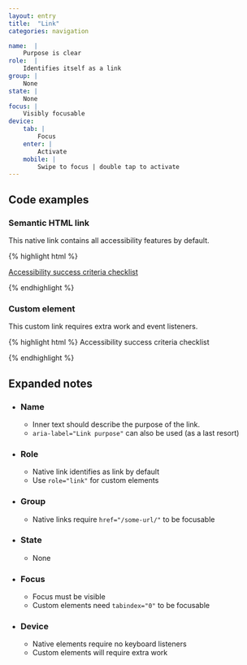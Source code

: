 ```yaml
---
layout: entry
title:  "Link"
categories: navigation

name:  |
    Purpose is clear
role:  |
    Identifies itself as a link
group: |
    None
state: |
    None
focus: |
    Visibly focusable
device:
    tab: |
        Focus
    enter: |
        Activate
    mobile: |
        Swipe to focus | double tap to activate
---
```


## Code examples

### Semantic HTML link
This native link contains all accessibility features by default.

{% highlight html %}

<a href="https://www.a11yengineer.com">
    Accessibility success criteria checklist
</a>

{% endhighlight %}

### Custom element
This custom link requires extra work and event listeners.

{% highlight html %}
<custom-meaningless-element role="link" tabindex="0">
    Accessibility success criteria checklist
</custom-meaningless-element>

{% endhighlight %}

## Expanded notes

- ### Name
    - Inner text should describe the purpose of the link.
    - `aria-label="Link purpose"` can also be used (as a last resort)
- ### Role
    - Native link identifies as link by default
    - Use `role="link"` for custom elements
- ### Group
    - Native links require `href="/some-url/"` to be focusable
- ### State
    - None
- ### Focus
    - Focus must be visible
    - Custom elements need `tabindex="0"` to be focusable
- ### Device
    - Native elements require no keyboard listeners
    - Custom elements will require extra work